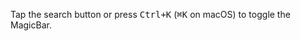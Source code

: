 
<p>Tap the search button or press <kbd>Ctrl+K</kbd> (<kbd>⌘K</kbd> on macOS) to
toggle the MagicBar.</p>
<div id="magicbar-root" data-src="/magicbar/demo.json"></div>
